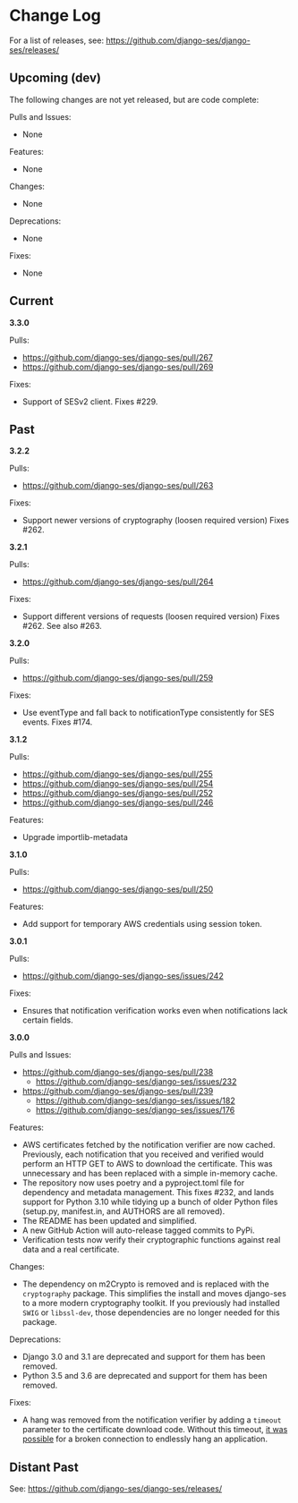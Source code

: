 # Change Log

For a list of releases, see: https://github.com/django-ses/django-ses/releases/

## Upcoming (dev)

The following changes are not yet released, but are code complete:

Pulls and Issues:
 - None

Features:
- None

Changes:
- None

Deprecations:
 - None

Fixes:
- None

## Current


**3.3.0**

Pulls:
  - https://github.com/django-ses/django-ses/pull/267
  - https://github.com/django-ses/django-ses/pull/269

Fixes:
  - Support of SESv2 client. Fixes #229.
## Past


**3.2.2**

Pulls:
  - https://github.com/django-ses/django-ses/pull/263

Fixes:
  - Support newer versions of cryptography (loosen required version)
    Fixes #262.

**3.2.1**

Pulls:
  - https://github.com/django-ses/django-ses/pull/264

Fixes:
  - Support different versions of requests (loosen required version)
    Fixes #262. See also #263.

**3.2.0**

Pulls:
  - https://github.com/django-ses/django-ses/pull/259

Fixes:
  - Use eventType and fall back to notificationType consistently for SES events.
    Fixes #174.


**3.1.2**

Pulls:
  - https://github.com/django-ses/django-ses/pull/255
  - https://github.com/django-ses/django-ses/pull/254
  - https://github.com/django-ses/django-ses/pull/252
  - https://github.com/django-ses/django-ses/pull/246


Features:
  - Upgrade importlib-metadata

**3.1.0**

Pulls:
  - https://github.com/django-ses/django-ses/pull/250

Features:
  - Add support for temporary AWS credentials using session token.

**3.0.1**

Pulls:
 - https://github.com/django-ses/django-ses/issues/242

Fixes:
 - Ensures that notification verification works even when notifications lack
   certain fields.

**3.0.0**

Pulls and Issues:
 - https://github.com/django-ses/django-ses/pull/238
   - https://github.com/django-ses/django-ses/issues/232
 - https://github.com/django-ses/django-ses/pull/239
   - https://github.com/django-ses/django-ses/issues/182
   - https://github.com/django-ses/django-ses/issues/176

Features:
 - AWS certificates fetched by the notification verifier are now cached. 
   Previously, each notification that you received and verified would perform 
   an HTTP GET to AWS to download the certificate. This was unnecessary and has
   been replaced with a simple in-memory cache.
 - The repository now uses poetry and a pyproject.toml file for dependency and 
   metadata management. This fixes #232, and lands support for Python 3.10 
   while tidying up a bunch of older Python files (setup.py, manifest.in, and 
   AUTHORS are all removed).
 - The README has been updated and simplified.
 - A new GitHub Action will auto-release tagged commits to PyPi.
 - Verification tests now verify their cryptographic functions against real 
   data and a real certificate.

Changes:
 - The dependency on m2Crypto is removed and is replaced with the
   `cryptography` package. This simplifies the install and moves django-ses to
   a more modern cryptography toolkit. If you previously had installed `SWIG` 
   or `libssl-dev`, those dependencies are no longer needed for this package.

Deprecations:
 - Django 3.0 and 3.1 are deprecated and support for them has been removed.
 - Python 3.5 and 3.6 are deprecated and support for them has been removed.

Fixes:
 - A hang was removed from the notification verifier by adding a `timeout`
   parameter to the certificate download code. Without this timeout, [it was 
   possible](https://github.com/psf/requests/issues/3070) for a broken 
   connection to endlessly hang an application. 

## Distant Past

See: https://github.com/django-ses/django-ses/releases/
